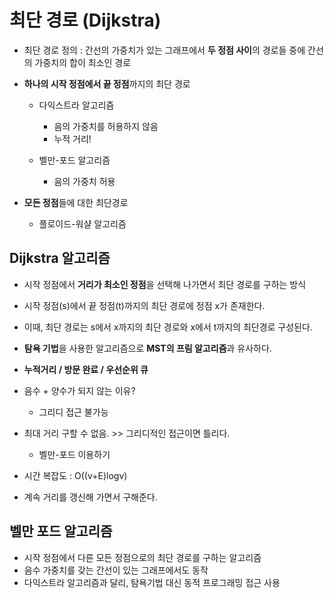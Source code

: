 # 최단 경로 (Dijkstra)

- 최단 경로 정의 : 간선의 가중치가 있는 그래프에서 **두 정점 사이**의 경로들 중에 간선의 가중치의 합이 최소인 경로
- **하나의 시작 정점에서 끝 정점**까지의 최단 경로
    - 다익스트라 알고리즘
        - 음의 가중치를 허용하지 않음
        - 누적 거리!
    
    - 벨만-포드 알고리즘
        - 음의 가중치 허용

- **모든 정점**들에 대한 최단경로
    - 플로이드-워샬 알고리즘
 
## Dijkstra 알고리즘

- 시작 정점에서 **거리가 최소인 정점**을 선택해 나가면서 최단 경로를 구하는 방식

- 시작 정점(s)에서 끝 정점(t)까지의 최단 경로에 정점 x가 존재한다.
- 이때, 최단 경로는 s에서 x까지의 최단 경로와 x에서 t까지의 최단경로 구성된다.
- **탐욕 기법**을 사용한 알고리즘으로 **MST의 프림 알고리즘**과 유사하다.

- **누적거리 / 방문 완료 / 우선순위 큐**

- 음수 + 양수가 되지 않는 이유?
    - 그리디 접근 불가능
 
- 최대 거리 구할 수 없음. >> 그리디적인 접근이면 틀리다.
    - 벨만-포드 이용하기
 
- 시간 복잡도 : O((v+E)logv)

- 계속 거리를 갱신해 가면서 구해준다.

## 벨만 포드 알고리즘

- 시작 정점에서 다른 모든 정점으로의 최단 경로를 구하는 알고리즘
- 음수 가중치를 갖는 간선이 있는 그래프에서도 동작
- 다익스트라 알고리즘과 달리, 탐욕기법 대신 동적 프로그래밍 접근 사용
